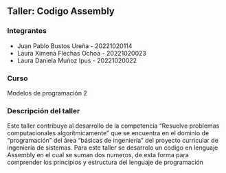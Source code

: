 ## Taller: Codigo Assembly 

### Integrantes 
- Juan Pablo Bustos Ureña - 20221020114
- Laura Ximena Flechas Ochoa - 20221020023
- Laura Daniela Muñoz Ipus - 20221020022

### Curso 
Modelos de programación 2
  
### Descripción del taller

Este taller contribuye al desarrollo de la competencia “Resuelve problemas computacionales algorítmicamente” que se encuentra en el  dominio de “programación” del área “básicas de ingeniería” del proyecto curricular de ingeniería de sistemas.
Para este taller se desarrolo un codigo en lenguaje Assembly en el cual se suman dos numeros, de esta forma para comprender los principios y estructura del lenguaje de programación 





